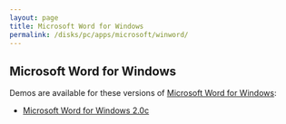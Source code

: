 ```yaml
---
layout: page
title: Microsoft Word for Windows
permalink: /disks/pc/apps/microsoft/winword/
---
```


Microsoft Word for Windows
---

Demos are available for these versions of [Microsoft Word for Windows](https://en.wikipedia.org/wiki/Microsoft_Word#Word_for_Windows):

* [Microsoft Word for Windows 2.0c](2.0c/)
